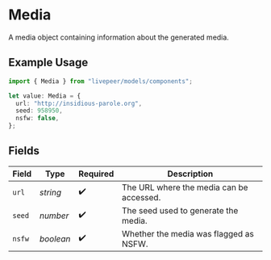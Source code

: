 # Media

A media object containing information about the generated media.

## Example Usage

```typescript
import { Media } from "livepeer/models/components";

let value: Media = {
  url: "http://insidious-parole.org",
  seed: 958950,
  nsfw: false,
};
```

## Fields

| Field                                    | Type                                     | Required                                 | Description                              |
| ---------------------------------------- | ---------------------------------------- | ---------------------------------------- | ---------------------------------------- |
| `url`                                    | *string*                                 | :heavy_check_mark:                       | The URL where the media can be accessed. |
| `seed`                                   | *number*                                 | :heavy_check_mark:                       | The seed used to generate the media.     |
| `nsfw`                                   | *boolean*                                | :heavy_check_mark:                       | Whether the media was flagged as NSFW.   |